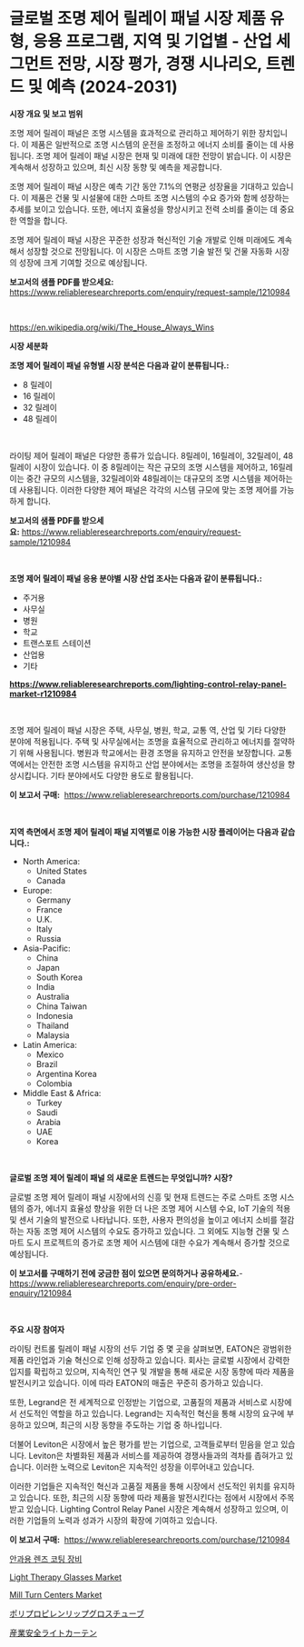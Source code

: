 <p><h1>글로벌 조명 제어 릴레이 패널 시장 제품 유형, 응용 프로그램, 지역 및 기업별 - 산업 세그먼트 전망, 시장 평가, 경쟁 시나리오, 트렌드 및 예측 (2024-2031)</h1></p><p><strong>시장 개요 및 보고 범위</strong></p>
<p><p>조명 제어 릴레이 패널은 조명 시스템을 효과적으로 관리하고 제어하기 위한 장치입니다. 이 제품은 일반적으로 조명 시스템의 운전을 조정하고 에너지 소비를 줄이는 데 사용됩니다. 조명 제어 릴레이 패널 시장은 현재 및 미래에 대한 전망이 밝습니다. 이 시장은 계속해서 성장하고 있으며, 최신 시장 동향 및 예측을 제공합니다. </p><p>조명 제어 릴레이 패널 시장은 예측 기간 동안 7.1%의 연평균 성장율을 기대하고 있습니다. 이 제품은 건물 및 시설물에 대한 스마트 조명 시스템의 수요 증가와 함께 성장하는 추세를 보이고 있습니다. 또한, 에너지 효율성을 향상시키고 전력 소비를 줄이는 데 중요한 역할을 합니다. </p><p>조명 제어 릴레이 패널 시장은 꾸준한 성장과 혁신적인 기술 개발로 인해 미래에도 계속해서 성장할 것으로 전망됩니다. 이 시장은 스마트 조명 기술 발전 및 건물 자동화 시장의 성장에 크게 기여할 것으로 예상됩니다.</p></p>
<p><strong>보고서의 샘플 PDF를 받으세요:</strong> <a href="https://www.reliableresearchreports.com/enquiry/request-sample/1210984">https://www.reliableresearchreports.com/enquiry/request-sample/1210984</a></p>
<p>&nbsp;</p>
<p><a href="https://en.wikipedia.org/wiki/The_House_Always_Wins">https://en.wikipedia.org/wiki/The_House_Always_Wins</a></p>
<p><strong>시장 세분화</strong></p>
<p><strong>조명 제어 릴레이 패널 유형별 시장 분석은 다음과 같이 분류됩니다.:</strong></p>
<p><ul><li>8 릴레이</li><li>16 릴레이</li><li>32 릴레이</li><li>48 릴레이</li></ul></p>
<p>&nbsp;</p>
<p><p>라이팅 제어 릴레이 패널은 다양한 종류가 있습니다. 8릴레이, 16릴레이, 32릴레이, 48릴레이 시장이 있습니다. 이 중 8릴레이는 작은 규모의 조명 시스템을 제어하고, 16릴레이는 중간 규모의 시스템을, 32릴레이와 48릴레이는 대규모의 조명 시스템을 제어하는 데 사용됩니다. 이러한 다양한 제어 패널은 각각의 시스템 규모에 맞는 조명 제어를 가능하게 합니다.</p></p>
<p><strong>보고서의 샘플 PDF를 받으세요:</strong>&nbsp;<a href="https://www.reliableresearchreports.com/enquiry/request-sample/1210984">https://www.reliableresearchreports.com/enquiry/request-sample/1210984</a></p>
<p>&nbsp;</p>
<p><strong> 조명 제어 릴레이 패널 응용 분야별 시장 산업 조사는 다음과 같이 분류됩니다.:</strong></p>
<p><ul><li>주거용</li><li>사무실</li><li>병원</li><li>학교</li><li>트랜스포트 스테이션</li><li>산업용</li><li>기타</li></ul></p>
<p><strong><a href="https://www.reliableresearchreports.com/lighting-control-relay-panel-market-r1210984">https://www.reliableresearchreports.com/lighting-control-relay-panel-market-r1210984</a></strong></p>
<p>&nbsp;</p>
<p><p>조명 제어 릴레이 패널 시장은 주택, 사무실, 병원, 학교, 교통 역, 산업 및 기타 다양한 분야에 적용됩니다. 주택 및 사무실에서는 조명을 효율적으로 관리하고 에너지를 절약하기 위해 사용됩니다. 병원과 학교에서는 환경 조명을 유지하고 안전을 보장합니다. 교통 역에서는 안전한 조명 시스템을 유지하고 산업 분야에서는 조명을 조절하여 생산성을 향상시킵니다. 기타 분야에서도 다양한 용도로 활용됩니다.</p></p>
<p><strong>이 보고서 구매:</strong>&nbsp; <a href="https://www.reliableresearchreports.com/purchase/1210984">https://www.reliableresearchreports.com/purchase/1210984</a></p>
<p>&nbsp;</p>
<p><strong>지역 측면에서 조명 제어 릴레이 패널 지역별로 이용 가능한 시장 플레이어는 다음과 같습니다.:</strong></p>
<p><ul>
    <li>
        North America:
        <ul>
            <li>United States</li>
            <li>Canada</li>
        </ul>
    </li>
    <li>
        Europe:
        <ul>
            <li>Germany</li>
            <li>France</li>
            <li>U.K.</li>
            <li>Italy</li>
            <li>Russia</li>
        </ul>
    </li>
    <li>
        Asia-Pacific:
        <ul>
            <li>China</li>
            <li>Japan</li>
            <li>South Korea</li>
            <li>India</li>
            <li>Australia</li>
            <li>China Taiwan</li>
            <li>Indonesia</li>
            <li>Thailand</li>
            <li>Malaysia</li>
        </ul>
    </li>
    <li>
        Latin America:
        <ul>
            <li>Mexico</li>
            <li>Brazil</li>
            <li>Argentina Korea</li>
            <li>Colombia</li>
        </ul>
    </li>
    <li>
        Middle East & Africa:
        <ul>
            <li>Turkey</li>
            <li>Saudi</li>
            <li>Arabia</li>
            <li>UAE</li>
            <li>Korea</li>
        </ul>
    </li>
    </ul></p>
<p>&nbsp;</p>
<p><strong>글로벌 조명 제어 릴레이 패널 의 새로운 트렌드는 무엇입니까? 시장?</strong></p>
<p><p>글로벌 조명 제어 릴레이 패널 시장에서의 신흥 및 현재 트렌드는 주로 스마트 조명 시스템의 증가, 에너지 효율성 향상을 위한 더 나은 조명 제어 시스템 수요, IoT 기술의 적용 및 센서 기술의 발전으로 나타납니다. 또한, 사용자 편의성을 높이고 에너지 소비를 절감하는 자동 조명 제어 시스템의 수요도 증가하고 있습니다. 그 외에도 지능형 건물 및 스마트 도시 프로젝트의 증가로 조명 제어 시스템에 대한 수요가 계속해서 증가할 것으로 예상됩니다.</p></p>
<p><strong>이 보고서를 구매하기 전에 궁금한 점이 있으면 문의하거나 공유하세요.</strong>- <a href="https://www.reliableresearchreports.com/enquiry/pre-order-enquiry/1210984">https://www.reliableresearchreports.com/enquiry/pre-order-enquiry/1210984</a></p>
<p>&nbsp;</p>
<p><strong>주요 시장 참여자</strong></p>
<p><p>라이팅 컨트롤 릴레이 패널 시장의 선두 기업 중 몇 곳을 살펴보면, EATON은 광범위한 제품 라인업과 기술 혁신으로 인해 성장하고 있습니다. 회사는 글로벌 시장에서 강력한 입지를 확립하고 있으며, 지속적인 연구 및 개발을 통해 새로운 시장 동향에 따라 제품을 발전시키고 있습니다. 이에 따라 EATON의 매출은 꾸준히 증가하고 있습니다.</p><p>또한, Legrand은 전 세계적으로 인정받는 기업으로, 고품질의 제품과 서비스로 시장에서 선도적인 역할을 하고 있습니다. Legrand는 지속적인 혁신을 통해 시장의 요구에 부응하고 있으며, 최근의 시장 동향을 주도하는 기업 중 하나입니다.</p><p>더불어 Leviton은 시장에서 높은 평가를 받는 기업으로, 고객들로부터 믿음을 얻고 있습니다. Leviton은 차별화된 제품과 서비스를 제공하여 경쟁사들과의 격차를 좁혀가고 있습니다. 이러한 노력으로 Leviton은 지속적인 성장을 이루어내고 있습니다.</p><p>이러한 기업들은 지속적인 혁신과 고품질 제품을 통해 시장에서 선도적인 위치를 유지하고 있습니다. 또한, 최근의 시장 동향에 따라 제품을 발전시킨다는 점에서 시장에서 주목받고 있습니다. Lighting Control Relay Panel 시장은 계속해서 성장하고 있으며, 이러한 기업들의 노력과 성과가 시장의 확장에 기여하고 있습니다.</p></p>
<p><strong>이 보고서 구매:</strong>&nbsp;&nbsp;<a href="https://www.reliableresearchreports.com/purchase/1210984">https://www.reliableresearchreports.com/purchase/1210984</a></p>
<p><p><a href="https://github.com/LuckeyCorbin/Market-Research-Report-List-1/blob/main/9612320149342.md">안과용 렌즈 코팅 장비</a></p><p><a href="https://github.com/FassouRP/Market-Research-Report-List-5/blob/main/light-therapy-glasses-market.md">Light Therapy Glasses Market</a></p><p><a href="https://issuu.com/reportprime-2/docs/mill-turn-centers-market-size-2030.pptx">Mill Turn Centers Market</a></p><p><a href="https://github.com/lily-u-genius/Market-Research-Report-List-2/blob/main/5288794141497.md">ポリプロピレンリップグロスチューブ</a></p><p><a href="https://github.com/DemarcusKuhlman/Market-Research-Report-List-1/blob/main/5080797141498.md">産業安全ライトカーテン</a></p></p>